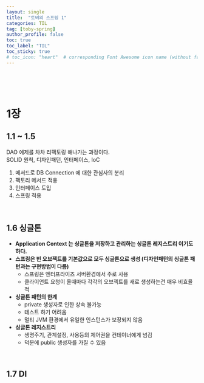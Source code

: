 ```yaml
---
layout: single
title:  "토비의 스프링 1"
categories: TIL
tag: [toby-spring]
author_profile: false
toc: true
toc_label: "TIL"
toc_sticky: true
# toc_icon: "heart"  # corresponding Font Awesome icon name (without fa prefix)
---
```

<br><br><br>

# 1장
## 1.1 ~ 1.5
DAO 예제를 차차 리팩토링 해나가는 과정이다.
<br>
SOLID 원칙, 디자인패턴, 인터페이스, IoC
<br>

1. 메서드로 DB Connection 에 대한 관심사의 분리
2. 팩토리 메서드 적용
3. 인터페이스 도입
4. 스프링 적용

<br>

## 1.6 싱글톤
* **Application Context 는 싱글톤을 저장하고 관리하는 싱글톤 레지스트리 이기도 하다.**
* **스프링은 빈 오브젝트를 기본값으로 모두 싱글톤으로 생성 (디자인패턴의 싱글톤 패턴과는 구현방법이 다름)**
    * 스프링은 엔터프라이즈 서버환경에서 주로 사용
    * 클라이언트 요청이 올때마다 각각의 오브젝트를 새로 생성하는건 매우 비효율적
* **싱글톤 패턴의 한계**
    * private 생성자로 인한 상속 불가능
    * 테스트 하기 어려움
    * 멀티 JVM 환경에서 유일한 인스턴스가 보장되지 않음
* **싱글톤 레지스트리**
    * 생명주기, 관계설정, 사용등의 제어권을 컨테이너에게 넘김
    * 덕분에 public 생성자를 가질 수 있음

<br>

## 1.7 DI



<br>
<br>
<br>
<br>
